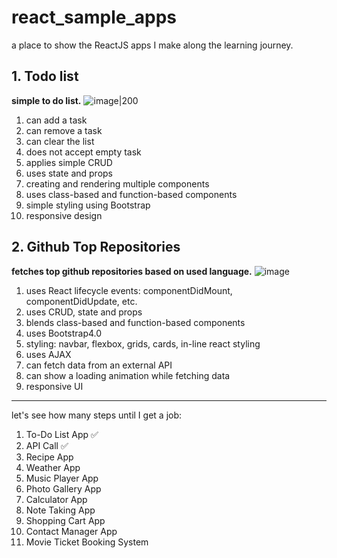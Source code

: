 # react_sample_apps
a place to show the ReactJS apps I make along the learning journey.

## 1. Todo list
**simple to do list.**
![image|200](https://user-images.githubusercontent.com/13819151/219040104-f17ff7db-ea53-4c51-b26c-8843a7ea35f5.png)

1. can add a task
2. can remove a task
3. can clear the list
4. does not accept empty task
5. applies simple CRUD
6. uses state and props
7. creating and rendering multiple components
8. uses class-based and function-based components
9. simple styling using Bootstrap
10. responsive design

## 2. Github Top Repositories
**fetches top github repositories based on used language.**
![image](https://user-images.githubusercontent.com/13819151/219040837-0759e9df-c698-4884-a9b3-e539d94df2da.png)

1. uses React lifecycle events: componentDidMount, componentDidUpdate, etc.
2. uses CRUD, state and props
3. blends class-based and function-based components
4. uses Bootstrap4.0
5. styling: navbar, flexbox, grids, cards, in-line react styling
6. uses AJAX
7. can fetch data from an external API
8. can show a loading animation while fetching data
9. responsive UI

---
let's see how many steps until I get a job:
1. To-Do List App ✅
2. API Call ✅
3. Recipe App 
4. Weather App 
5. Music Player App 
6. Photo Gallery App 
7. Calculator App 
8. Note Taking App 
9. Shopping Cart App 
10. Contact Manager App 
10. Movie Ticket Booking System
